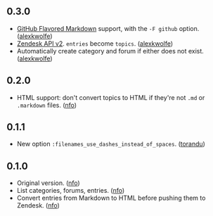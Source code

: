 ## 0.3.0

* [GitHub Flavored Markdown](https://help.github.com/articles/github-flavored-markdown) support, with the `-F github` option. ([alexkwolfe](https://github.com/alexkwolfe))
* [Zendesk API v2](http://www.zendesk.com/blog/zendesk-api). `entries` become `topics`. ([alexkwolfe](https://github.com/alexkwolfe))
* Automatically create category and forum if either does not exist. ([alexkwolfe](https://github.com/alexkwolfe))

## 0.2.0

* HTML support: don't convert topics to HTML if they're not `.md` or `.markdown` files. ([nfo](https://github.com/nfo))

## 0.1.1

* New option `:filenames_use_dashes_instead_of_spaces`. ([torandu](https://github.com/torandu))

## 0.1.0

* Original version. ([nfo](https://github.com/nfo))
* List categories, forums, entries. ([nfo](https://github.com/nfo))
* Convert entries from Markdown to HTML before pushing them to Zendesk. ([nfo](https://github.com/nfo))